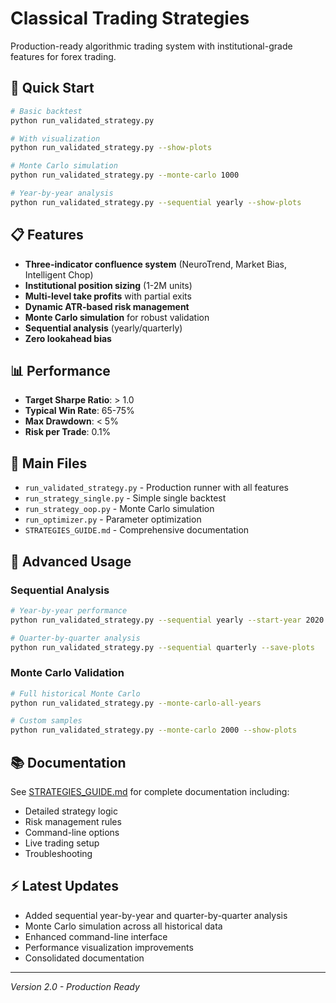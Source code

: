 # Classical Trading Strategies

Production-ready algorithmic trading system with institutional-grade features for forex trading.

## 🚀 Quick Start

```bash
# Basic backtest
python run_validated_strategy.py

# With visualization
python run_validated_strategy.py --show-plots

# Monte Carlo simulation
python run_validated_strategy.py --monte-carlo 1000

# Year-by-year analysis
python run_validated_strategy.py --sequential yearly --show-plots
```

## 📋 Features

- **Three-indicator confluence system** (NeuroTrend, Market Bias, Intelligent Chop)
- **Institutional position sizing** (1-2M units)
- **Multi-level take profits** with partial exits
- **Dynamic ATR-based risk management**
- **Monte Carlo simulation** for robust validation
- **Sequential analysis** (yearly/quarterly)
- **Zero lookahead bias**

## 📊 Performance

- **Target Sharpe Ratio**: > 1.0
- **Typical Win Rate**: 65-75%
- **Max Drawdown**: < 5%
- **Risk per Trade**: 0.1%

## 📁 Main Files

- `run_validated_strategy.py` - Production runner with all features
- `run_strategy_single.py` - Simple single backtest
- `run_strategy_oop.py` - Monte Carlo simulation
- `run_optimizer.py` - Parameter optimization
- `STRATEGIES_GUIDE.md` - Comprehensive documentation

## 🔧 Advanced Usage

### Sequential Analysis
```bash
# Year-by-year performance
python run_validated_strategy.py --sequential yearly --start-year 2020 --end-year 2024

# Quarter-by-quarter analysis
python run_validated_strategy.py --sequential quarterly --save-plots
```

### Monte Carlo Validation
```bash
# Full historical Monte Carlo
python run_validated_strategy.py --monte-carlo-all-years

# Custom samples
python run_validated_strategy.py --monte-carlo 2000 --show-plots
```

## 📚 Documentation

See [STRATEGIES_GUIDE.md](STRATEGIES_GUIDE.md) for complete documentation including:
- Detailed strategy logic
- Risk management rules
- Command-line options
- Live trading setup
- Troubleshooting

## ⚡ Latest Updates

- Added sequential year-by-year and quarter-by-quarter analysis
- Monte Carlo simulation across all historical data
- Enhanced command-line interface
- Performance visualization improvements
- Consolidated documentation

---

*Version 2.0 - Production Ready*